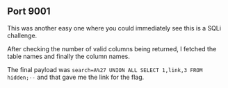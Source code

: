 ## Port 9001

This was another easy one where you could immediately see this is a SQLi challenge.  

After checking the number of valid columns being returned, I fetched the table names and finally the column names.

The final payload was `search=A%27 UNION ALL SELECT 1,link,3 FROM hidden;--` and that gave me the link for the flag.
